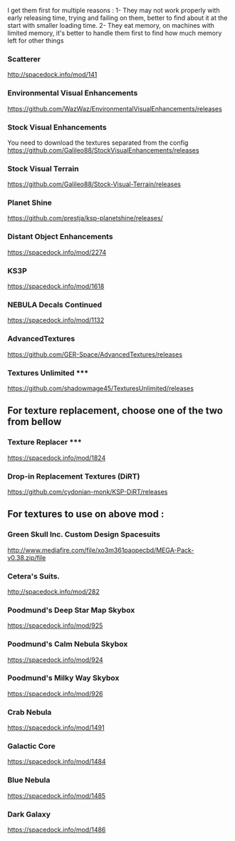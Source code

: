 I get them first for multiple reasons :
1- They may not work properly with early releasing time, trying and failing on them, better to find about it at the start with smaller loading time.
2- They eat memory, on machines with limited memory, it's better to handle them first to find how much memory left for other things

### Scatterer
http://spacedock.info/mod/141

### Environmental Visual Enhancements
https://github.com/WazWaz/EnvironmentalVisualEnhancements/releases

### Stock Visual Enhancements
You need to download the textures separated from the config
https://github.com/Galileo88/StockVisualEnhancements/releases

### Stock Visual Terrain
https://github.com/Galileo88/Stock-Visual-Terrain/releases

### Planet Shine
https://github.com/prestja/ksp-planetshine/releases/

### Distant Object Enhancements
https://spacedock.info/mod/2274

### KS3P
https://spacedock.info/mod/1618

### NEBULA Decals Continued
https://spacedock.info/mod/1132

### AdvancedTextures
https://github.com/GER-Space/AdvancedTextures/releases

### Textures Unlimited ***
https://github.com/shadowmage45/TexturesUnlimited/releases

## For texture replacement, choose one of the two from bellow

### Texture Replacer ***
https://spacedock.info/mod/1824

### Drop-in Replacement Textures (DiRT)
https://github.com/cydonian-monk/KSP-DiRT/releases

## For textures to use on above mod :

### Green Skull Inc. Custom Design Spacesuits
http://www.mediafire.com/file/xo3m361paopecbd/MEGA-Pack-v0.38.zip/file

### Cetera's Suits.
http://spacedock.info/mod/282

### Poodmund's Deep Star Map Skybox
https://spacedock.info/mod/925

### Poodmund's Calm Nebula Skybox
https://spacedock.info/mod/924

### Poodmund's Milky Way Skybox
https://spacedock.info/mod/926

### Crab Nebula
https://spacedock.info/mod/1491

### Galactic Core
https://spacedock.info/mod/1484

### Blue Nebula
https://spacedock.info/mod/1485

### Dark Galaxy
https://spacedock.info/mod/1486
